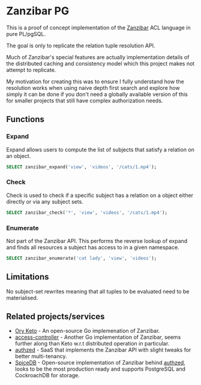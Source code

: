 # Zanzibar PG

This is a proof of concept implementation of the [Zanzibar](https://research.google/pubs/pub48190/) ACL language in pure PL/pgSQL.

The goal is only to replicate the relation tuple resolution API.

Much of Zanzibar's special features are actually implementation details of the distributed caching and consistency model which this project makes not attempt to replicate.

My motivation for creating this was to ensure I fully understand how the resolution works when using naive depth first search and explore how simply it can be done if you don't need a globally available version of this for smaller projects that still have complex authorization needs.

## Functions

### Expand
Expand allows users to compute the list of subjects that satisfy a relation on an object.
```sql
SELECT zanzibar_expand('view', 'videos', '/cats/1.mp4');
```

### Check
Check is used to check if a specific subject has a relation on a object either directly or via any subject sets.
```sql
SELECT zanzibar_check('*', 'view', 'videos', '/cats/1.mp4');
```

### Enumerate
Not part of the Zanzibar API. This performs the reverse lookup of expand and finds all resources a subject has access to in a given namespace.
```sql
SELECT zanzibar_enumerate('cat lady', 'view', 'videos');
```

## Limitations

No subject-set rewrites meaning that all tuples to be evaluated need to be materialised.

## Related projects/services

* [Ory Keto](https://www.ory.sh/keto/) - An open-source Go implemenation of Zanzibar.
* [access-controller](https://github.com/authorizer-tech/access-controller) - Another Go implementation of Zanzibar, seems further along than Keto w.r.t distributed operation in particular.
* [authzed](https://authzed.com/) - SaaS that implements the Zanzibar API with slight tweaks for better multi-tenancy.
* [SpiceDB](https://github.com/authzed/spicedb) - Open-source implementation of Zanzibar behind [authzed](https://authzed.com/), looks to be the most production ready and supports PostgreSQL and CockroachDB for storage.
